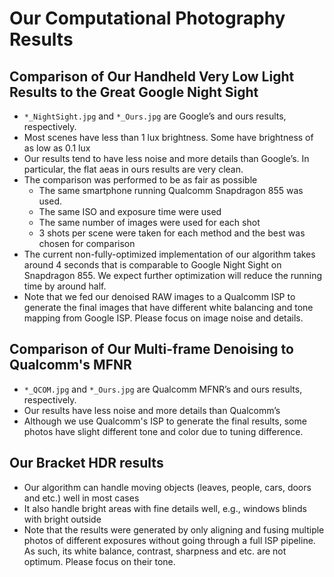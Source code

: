 # Our Computational Photography Results

## Comparison of Our Handheld Very Low Light Results to the Great Google Night Sight

-	`*_NightSight.jpg` and `*_Ours.jpg` are Google’s and ours results, respectively. 
-	Most scenes have less than 1 lux brightness. Some have brightness of as low as 0.1 lux
- Our results tend to have less noise and more details than Google’s. In particular, the flat aeas in ours results are very clean.
- The comparison was performed to be as fair as possible
  - The same smartphone running Qualcomm Snapdragon 855 was used.
  - The same ISO and exposure time were used
  - The same number of images were used for each shot
  - 3 shots per scene were taken for each method and the best was chosen for comparison
- The current non-fully-optimized implementation of our algorithm takes around 4 seconds that is comparable to Google Night Sight on Snapdragon 855. We expect further optimization will reduce the running time by around half.
- Note that we fed our denoised RAW images to a Qualcomm ISP to generate the final images that have different white balancing and tone mapping from Google ISP. Please focus on image noise and details. 

## Comparison of Our Multi-frame Denoising to Qualcomm's MFNR
-	`*_QCOM.jpg` and `*_Ours.jpg` are Qualcomm MFNR’s and ours results, respectively.
- Our results have less noise and more details than Qualcomm’s
- Although we use Qualcomm's ISP to generate the final results, some photos have slight different tone and color due to tuning difference.


## Our Bracket HDR results 
-	Our algorithm can handle moving objects (leaves, people, cars, doors and etc.) well in most cases
-	It also handle bright areas with fine details well, e.g., windows blinds with bright outside
- Note that the results were generated by only aligning and fusing multiple photos of different exposures without going through a full ISP pipeline. As such, its white balance, contrast, sharpness and etc. are not optimum. Please focus on their tone.
